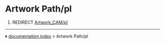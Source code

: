 # Artwork Path/pl
1.  REDIRECT [Artwork_CAM/pl](Artwork_CAM/pl.md)



---
⏵ [documentation index](../README.md) > Artwork Path/pl
